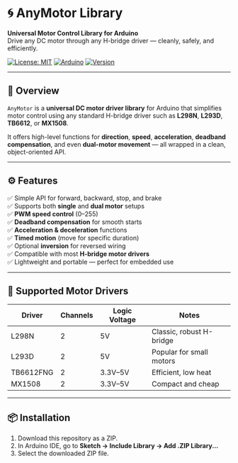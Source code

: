 # 🌀 AnyMotor Library

**Universal Motor Control Library for Arduino**  
Drive any DC motor through any H-bridge driver — cleanly, safely, and efficiently.

[![License: MIT](https://img.shields.io/badge/License-MIT-blue.svg)](LICENSE)
[![Arduino](https://img.shields.io/badge/Arduino-Compatible-green.svg)](https://www.arduino.cc/)
[![Version](https://img.shields.io/badge/version-1.0.0-orange.svg)](https://github.com/amanprasad2707/anymotor)

---

## 🚀 Overview

`AnyMotor` is a **universal DC motor driver library** for Arduino that simplifies motor control using any standard H-bridge driver such as **L298N**, **L293D**, **TB6612**, or **MX1508**.  

It offers high-level functions for **direction**, **speed**, **acceleration**, **deadband compensation**, and even **dual-motor movement** — all wrapped in a clean, object-oriented API.

---

## ⚙️ Features

✅ Simple API for forward, backward, stop, and brake  
✅ Supports both **single** and **dual motor** setups  
✅ **PWM speed control** (0–255)  
✅ **Deadband compensation** for smooth starts  
✅ **Acceleration & deceleration** functions  
✅ **Timed motion** (move for specific duration)  
✅ Optional **inversion** for reversed wiring  
✅ Compatible with most **H-bridge motor drivers**  
✅ Lightweight and portable — perfect for embedded use  

---

## 🧩 Supported Motor Drivers

| Driver  | Channels | Logic Voltage | Notes |
|----------|-----------|----------------|--------|
| L298N    | 2         | 5V             | Classic, robust H-bridge |
| L293D    | 2         | 5V             | Popular for small motors |
| TB6612FNG| 2         | 3.3V–5V        | Efficient, low heat |
| MX1508   | 2         | 3.3V–5V        | Compact and cheap |

---

## 📦 Installation

1. Download this repository as a ZIP.
2. In Arduino IDE, go to **Sketch → Include Library → Add .ZIP Library...**
3. Select the downloaded ZIP file.
